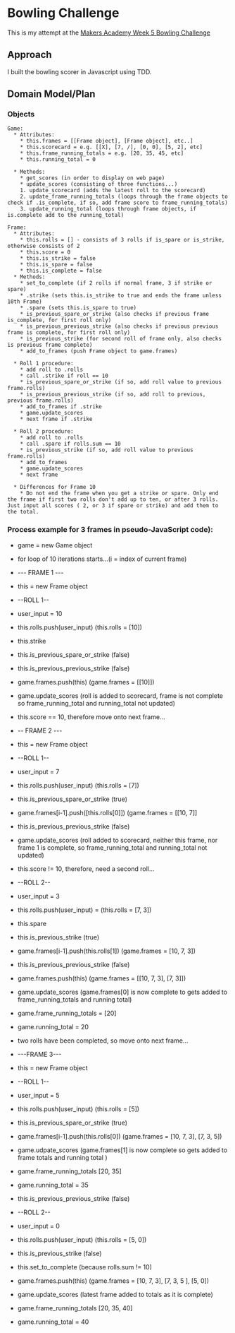 # Bowling Challenge

This is my attempt at the [Makers Academy Week 5 Bowling Challenge](https://github.com/makersacademy/bowling-challenge)

## Approach

I built the bowling scorer in Javascript using TDD.  

## Domain Model/Plan

### Objects
```
Game:
  * Attributes:
    * this.frames = [[Frame object], [Frame object], etc..]
    * this.scorecard = e.g. [[X], [7, /], [0, 0], [5, 2], etc]
    * this.frame_running_totals = e.g. [20, 35, 45, etc]
    * this.running_total = 0

  * Methods:
    * get_scores (in order to display on web page)
    * update_scores (consisting of three functions...)
    1. update_scorecard (adds the latest roll to the scorecard)
    2. update_frame_running_totals (loops through the frame objects to check if .is_complete, if so, add frame score to frame_running_totals)
    3. update_running_total (loops through frame objects, if is.complete add to the running_total)

Frame:
  * Attributes:
    * this.rolls = [] - consists of 3 rolls if is_spare or is_strike, otherwise consists of 2
    * this.score = 0
    * this.is_strike = false
    * this.is_spare = false
    * this.is_complete = false
  * Methods:
    * set_to_complete (if 2 rolls if normal frame, 3 if strike or spare)
    * .strike (sets this.is_strike to true and ends the frame unless 10th Frame)
    * .spare (sets this.is_spare to true)
    * is_previous_spare_or_strike (also checks if previous frame is_complete, for first roll only)
    * is_previous_previous_strike (also checks if previous previous frame is complete, for first roll only)
    * is_previous_strike (for second roll of frame only, also checks is previous frame complete)
    * add_to_frames (push Frame object to game.frames)

  * Roll 1 procedure:
    * add roll to .rolls
    * call .strike if roll == 10
    * is_previous_spare_or_strike (if so, add roll value to previous frame.rolls)
    * is_previous_previous_strike (if so, add roll to previous, previous frame.rolls)
    * add_to_frames if .strike
    * game.update_scores
    * next frame if .strike

  * Roll 2 procedure:
    * add roll to .rolls
    * call .spare if rolls.sum == 10
    * is_previous_strike (if so, add roll value to previous frame.rolls)
    * add_to_frames
    * game.update_scores
    * next frame

  * Differences for Frame 10
    * Do not end the frame when you get a strike or spare. Only end the frame if first two rolls don't add up to ten, or after 3 rolls. Just input all scores ( 2, or 3 if spare or strike) and add them to the total.
```
### Process example for 3 frames in pseudo-JavaScript code):
  * game = new Game object
  * for loop of 10 iterations starts...(i = index of current frame)
  * --- FRAME 1 ---
  * this = new Frame object
  * --ROLL 1--
  * user_input = 10
  * this.rolls.push(user_input) (this.rolls = [10])
  * this.strike
  * this.is_previous_spare_or_strike (false)
  * this.is_previous_previous_strike (false)
  * game.frames.push(this)  (game.frames = [[10]])
  * game.update_scores (roll is added to scorecard, frame is not complete so frame_running_total and running_total not updated)
  * this.score == 10, therefore move onto next frame...


  * -- FRAME 2 ---
  * this = new Frame object
  * --ROLL 1--
  * user_input = 7
  * this.rolls.push(user_input) (this.rolls = [7])
  * this.is_previous_spare_or_strike (true)
  * game.frames[i-1].push([this.rolls[0]]) (game.frames = [[10, 7]]
  * this.is_previous_previous_strike (false)
  * game.update_scores (roll added to scorecard, neither this frame, nor frame 1 is complete, so frame_running_total and running_total not updated)
  * this.score != 10, therefore, need a second roll...
  * --ROLL 2--
  * user_input = 3
  * this.rolls.push(user_input) = (this.rolls = [7, 3])
  * this.spare
  * this.is_previous_strike (true)
  * game.frames[i-1].push(this.rolls[1]) (game.frames = [10, 7, 3])
  * this.is_previous_previous_strike (false)
  * game.frames.push(this) (game.frames = [[10, 7, 3], [7, 3]])
  * game.update_scores (game.frames[0] is now complete to gets added to frame_running_totals and running total)
  * game.frame_running_totals = [20]
  * game.running_total = 20
  * two rolls have been completed, so move onto next frame...

  *  ---FRAME 3---
  * this = new Frame object
  * --ROLL 1--
  * user_input = 5
  * this.rolls.push(user_input) (this.rolls = [5])
  * this.is_previous_spare_or_strike (true)
  * game.frames[i-1].push(this.rolls[0]) (game.frames = [10, 7, 3], [7, 3, 5])
  * game.udpate_scores (game.frames[1] is now complete so gets added to frame totals and running total )
  * game.frame_running_totals [20, 35]
  * game.running_total = 35
  * this.is_previous_previous_strike (false)
  * --ROLL 2--
  * user_input = 0
  * this.rolls.push(user_input) (this.rolls = [5, 0])
  * this.is_previous_strike (false)
  * this.set_to_complete (because rolls.sum != 10)
  * game.frames.push(this) (game.frames = [10, 7, 3], [7, 3, 5 ], [5, 0])
  * game.update_scores (latest frame added to totals as it is complete)
  * game.frame_running_totals [20, 35, 40]
  * game.running_total = 40

